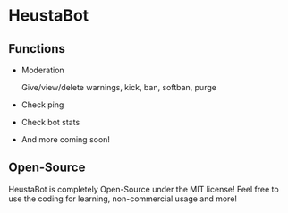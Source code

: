 # HeustaBot

## Functions
* Moderation

  Give/view/delete warnings, kick, ban, softban, purge

* Check ping
* Check bot stats
* And more coming soon!

## Open-Source
HeustaBot is completely Open-Source under the MIT license! Feel free to use the coding for learning, non-commercial usage and more!
